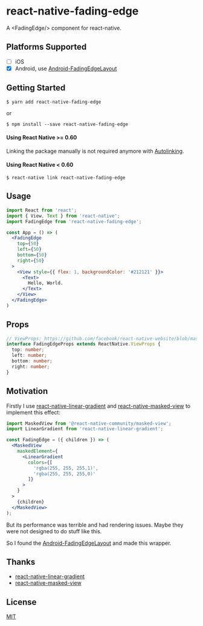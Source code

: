 # react-native-fading-edge

A \<FadingEdge/> component for react-native.

## Platforms Supported

- [ ] iOS
- [x] Android, use [Android-FadingEdgeLayout](https://github.com/bosphere/Android-FadingEdgeLayout)

## Getting Started

```
$ yarn add react-native-fading-edge
```

or

```
$ npm install --save react-native-fading-edge
```

#### Using React Native >= 0.60

Linking the package manually is not required anymore with [Autolinking](https://github.com/react-native-community/cli/blob/master/docs/autolinking.md).

#### Using React Native < 0.60

```
$ react-native link react-native-fading-edge
```

## Usage

```jsx
import React from 'react';
import { View, Text } from 'react-native';
import FadingEdge from 'react-native-fading-edge';

const App = () => (
  <FadingEdge
    top={50}
    left={50}
    bottom={50}
    right={50}
  >
    <View style={{ flex: 1, backgroundColor: '#212121' }}>
      <Text>
      	Hello, World.
      </Text>
    </View>
  </FadingEdge>
)
```

## Props

```ts
// ViewProps: https://github.com/facebook/react-native-website/blob/master/docs/view.md#props
interface FadingEdgeProps extends ReactNative.ViewProps {
  top: number;
  left: number;
  bottom: number;
  right: number;
}
```

## Motivation

Firstly I use [react-native-linear-gradient](https://github.com/react-native-community/react-native-linear-gradient) and [react-native-masked-view](https://github.com/react-native-community/react-native-masked-view) to implement this effect: 

```jsx
import MaskedView from '@react-native-community/masked-view';
import LinearGradient from 'react-native-linear-gradient';

const FadingEdge = ({ children }) => (
  <MaskedView
    maskedElement={
      <LinearGradient
        colors={[
          'rgba(255, 255, 255,1)', 
          'rgba(255, 255, 255,0)'
        ]}
      >
    }
  >
    {children}
  </MaskedView>
);
```

But its performance was terrible and had rendering issues. Maybe they were not designed to do stuff like this.

So I found the [Android-FadingEdgeLayout](https://github.com/bosphere/Android-FadingEdgeLayout) and made this wrapper.

## Thanks

- [react-native-linear-gradient](https://github.com/react-native-community/react-native-linear-gradient) 
- [react-native-masked-view](https://github.com/react-native-community/react-native-masked-view)

## License

[MIT](LICENSE)

